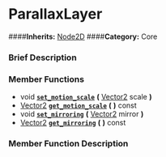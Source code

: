 #  ParallaxLayer  
####**Inherits:** [Node2D](class_node2d)
####**Category:** Core

###  Brief Description  


###  Member Functions 
  * void  **[`set_motion_scale`](#set_motion_scale)**  **(** [Vector2](class_vector2) scale  **)**
  * [Vector2](class_vector2)  **[`get_motion_scale`](#get_motion_scale)**  **(** **)** const
  * void  **[`set_mirroring`](#set_mirroring)**  **(** [Vector2](class_vector2) mirror  **)**
  * [Vector2](class_vector2)  **[`get_mirroring`](#get_mirroring)**  **(** **)** const

###  Member Function Description  
